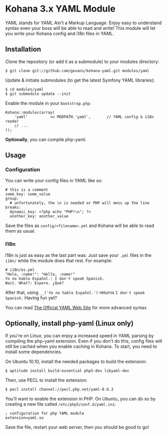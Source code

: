 # Kohana 3.x YAML Module

YAML stands for YAML Ain't a Markup Language. Enjoy easy to understand syntax
even your boss will be able to read and write! This module will let you write
your Kohana config and i18n files in YAML.

## Installation

Clone the repository (or add it as a submodule) to your modules directory:

    $ git clone git://github.com/gevans/kohana-yaml.git modules/yaml

Update & initiate submodules (to get the latest Symfony YAML libraries):

    $ cd modules/yaml
    $ git submodule update --init

Enable the module in your `bootstrap.php`:

    Kohana::modules(array(
        'yaml'          => MODPATH.'yaml',       // YAML config & i18n reader
        // ...
    ));

**Optionally**, you can compile php-yaml.

## Usage

### Configuration

You can write your config files in YAML like so:

    # this is a comment
    some_key: some_value
    group:
      # unfortunately, the \n is needed or PHP will mess up the line breaks:
      dynamic_key: <?php echo "PHP!\n"; ?>
      another_key: another_value

Save the files as `config/<filename>.yml` and Kohana will be able to read them as
usual.

### I18n

I18n is just as easy as the last part was. Just save your `.yml` files in the
`i18n/` while the module does that rest. For example:

    # i18n/es.yml
    "Hola, :name!": "Hello, :name!"
    Yo no hablo Español.: I don't speak Spanish.
    Wait. What?: Espere. ¿Qué?

After that, using `__('Yo no hablo Español.')` returns `I don't speak Spanish.`
Having fun yet?

You can read [The Official YAML Web Site](http://www.yaml.org/) for more advanced syntax.

## Optionally, install php-yaml (Linux only)

If you're on Linux, you can enjoy a increased speed in YAML parsing by compiling
the php-yaml extension. Even if you don't do this, config files will still be
cached when you enable caching in Kohana. To start, you need to install some
dependencies.

On Ubuntu 10.10, install the needed packages to build the extension:

    $ aptitude install build-essential php5-dev libyaml-dev

Then, use PECL to install the extension:

    $ pecl install channel://pecl.php.net/yaml-0.6.3

You'll want to enable the extension in PHP. On Ubuntu, you can do so by creating
a new file called `/etc/php5/conf.d/yaml.ini`:

    ; configuration for php YAML module
    extension=yaml.so

Save the file, restart your web server, then you should be good to go!
